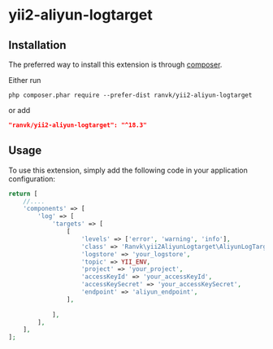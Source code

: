 # yii2-aliyun-logtarget

Installation
------------

The preferred way to install this extension is through [composer](http://getcomposer.org/download/).

Either run

```
php composer.phar require --prefer-dist ranvk/yii2-aliyun-logtarget
```

or add

```json
"ranvk/yii2-aliyun-logtarget": "^18.3"
```

Usage
-----

To use this extension,  simply add the following code in your application configuration:

```php
return [
    //....
    'components' => [
        'log' => [
            'targets' => [
                [
                    'levels' => ['error', 'warning', 'info'],
                    'class' => 'Ranvk\yii2AliyunLogtarget\AliyunLogTarget',
                    'logstore' => 'your_logstore',
                    'topic' => YII_ENV,
                    'project' => 'your_project',
                    'accessKeyId' => 'your_accessKeyId',
                    'accessKeySecret' => 'your_accessKeySecret',
                    'endpoint' => 'aliyun_endpoint',
                ],
            
            ],
        ],
    ],
];
```